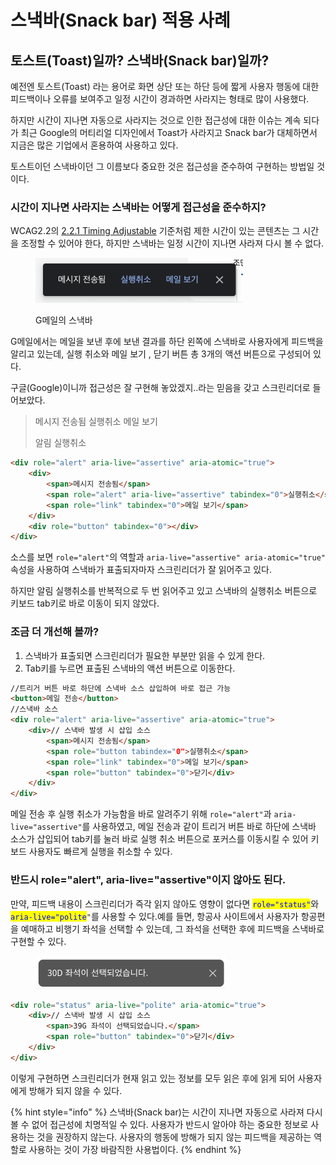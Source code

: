 # 스낵바(Snack bar) 적용 사례

## 토스트(Toast)일까? 스낵바(Snack bar)일까?

예전엔 토스트(Toast) 라는 용어로 화면 상단 또는 하단 등에 짧게 사용자 행동에 대한 피드백이나 오류를 보여주고 일정 시간이 경과하면 사라지는 형태로 많이 사용했다.&#x20;

하지만 시간이 지나면  자동으로 사라지는 것으로 인한 접근성에 대한 이슈는 계속 되다가  최근 Google의 머티리얼 디자인에서 Toast가 사라지고 Snack bar가 대체하면서 지금은 많은 기업에서 혼용하여 사용하고 있다.

토스트이던 스낵바이던 그 이름보다 중요한 것은 접근성을 준수하여 구현하는 방법일 것이다.

### 시간이 지나면 사라지는 스낵바는 어떻게 접근성을 준수하지?

WCAG2.2의 [2.2.1 Timing Adjustable](https://www.w3.org/WAI/WCAG22/Understanding/timing-adjustable.html) 기준처럼 제한 시간이 있는 콘텐츠는 그 시간을 조정할 수 있어야 한다, 하지만 스낵바는 일정 시간이 지나면 사라져 다시 볼 수 없다.&#x20;

<figure><img src="../../.gitbook/assets/image (83).png" alt="" width="332"><figcaption><p>G메일의 스낵바</p></figcaption></figure>

G메일에서는 메일을 보낸 후에 보낸 결과를 하단 왼쪽에 스낵바로 사용자에게 피드백을 알리고 있는데, 실행 취소와 메일 보기 , 닫기 버튼 총 3개의 액션 버튼으로 구성되어 있다.&#x20;

구글(Google)이니까 접근성은 잘 구현해 놓았겠지..라는 믿음을 갖고 스크린리더로 들어보았다.

> 메시지 전송됨 실행취소 메일 보기
>
> 알림 실행취소

```html
<div role="alert" aria-live="assertive" aria-atomic="true">
    <div>
        <span>메시지 전송됨</span>
        <span role="alert" aria-live="assertive" tabindex="0">실행취소</span>
        <span role="link" tabindex="0">메일 보기</span>
    </div>
    <div role="button" tabindex="0"></div>
</div>
```

소스를 보면 `role="alert"`의 역할과 `aria-live="assertive" aria-atomic="true"` 속성을 사용하여 스낵바가 표출되자마자 스크린리더가 잘 읽어주고 있다.

하지만 알림 실행취소를 반복적으로 두 번 읽어주고 있고 스낵바의 실행취소 버튼으로 키보드 tab키로 바로 이동이 되지 않았다.

### 조금 더 개선해 볼까?

1. 스낵바가 표출되면 스크린리더가 필요한 부분만 읽을 수 있게 한다.
2. Tab키를 누르면 표출된 스낵바의 액션 버튼으로 이동한다.

```html
//트리거 버튼 바로 하단에 스낵바 소스 삽입하여 바로 접근 가능
<button>메일 전송</button>
//스낵바 소스
<div role="alert" aria-live="assertive" aria-atomic="true">
    <div>// 스낵바 발생 시 삽입 소스
        <span>메시지 전송됨</span>
        <span role="button tabindex="0">실행취소</span>
        <span role="link" tabindex="0">메일 보기</span>
        <span role="button" tabindex="0">닫기</div>
    </div>
</div>
```

메일 전송 후 실행 취소가 가능함을 바로 알려주기 위해 `role="alert"`과 `aria-live="assertive"`를 사용하였고, 메일 전송과 같이 트리거 버튼 바로 하단에 스낵바 소스가 삽입되어 tab키를 눌러 바로 실행 취소 버튼으로 포커스를 이동시킬 수 있어 키보드 사용자도 빠르게 실행을 취소할 수 있다.&#x20;

### 반드시 role="alert", aria-live="assertive"이지 않아도 된다.

만약,  피드백 내용이 스크린리더가 즉각 읽지 않아도 영향이 없다면 <mark style="color:blue;">`role="status"`</mark>와 <mark style="color:blue;">`aria-live="polite`</mark>`"`를 사용할 수 있다.예를 들면,  항공사 사이트에서 사용자가 항공편을 예매하고 비행기 좌석을 선택할 수 있는데, 그 좌석을 선택한 후에 피드백을 스낵바로 구현할 수 있다.&#x20;

<figure><img src="../../.gitbook/assets/image (87).png" alt="" width="305"><figcaption></figcaption></figure>

```html
<div role="status" aria-live="polite" aria-atomic="true">
    <div>// 스낵바 발생 시 삽입 소스
        <span>39G 좌석이 선택되었습니다.</span>
        <span role="button" tabindex="0">닫기</div>
    </div>
</div>
```

이렇게 구현하면 스크린리더가 현재 읽고 있는 정보를 모두 읽은 후에 읽게 되어 사용자에게 방해가 되지 않을 수 있다.

{% hint style="info" %}
스낵바(Snack bar)는 시간이 지나면 자동으로 사라져 다시 볼 수 없어 접근성에 치명적일 수 있다. 사용자가 반드시 알아야 하는 중요한 정보로 사용하는 것을 권장하지 않는다. 사용자의 행동에 방해가 되지 않는 피드백을 제공하는 역할로 사용하는 것이 가장 바람직한 사용법이다.
{% endhint %}
